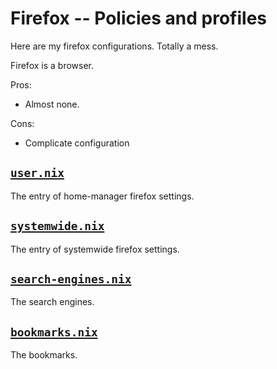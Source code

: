 # Firefox -- Policies and profiles

Here are my firefox configurations. Totally a mess.

Firefox is a browser.

Pros:

- Almost none.

Cons:

- Complicate configuration

## [`user.nix`](./user.nix)

The entry of home-manager firefox settings.

## [`systemwide.nix`](./systemwide.nix)

The entry of systemwide firefox settings.

## [`search-engines.nix`](./search-engines.nix)

The search engines.

## [`bookmarks.nix`](./bookmarks.nix)

The bookmarks.
